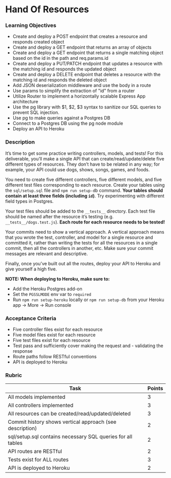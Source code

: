 # Hand Of Resources

### Learning Objectives

- Create and deploy a POST endpoint that creates a resource and responds created object
- Create and deploy a GET endpoint that returns an array of objects
- Create and deploy a GET endpoint that returns a single matching object based on the id in the path and req.params.id
- Create and deploy a PUT/PATCH endpoint that updates a resource with the matching id and responds the updated object
- Create and deploy a DELETE endpoint that deletes a resource with the matching id and responds the deleted object
- Add JSON deserialization middleware and use the body in a route
- Use params to simplify the extraction of "id" from a router
- Utilize Router to implement a horizontally scalable Express App architecture
- Use the pg library with $1, $2, $3 syntax to sanitize our SQL queries to prevent SQL injection.
- Use pg to make queries against a Postgres DB
- Connect to a Postgres DB using the pg node module
- Deploy an API to Heroku

### Description

It’s time to get some practice writing controllers, models, and tests! For this deliverable, you’ll make a single API that can create/read/update/delete five different types of resources. They don’t have to be related in any way; for example, your API could use dogs, shows, songs, games, and foods.

You need to create five different controllers, five different models, and five different test files corresponding to each resource. Create your tables using the `sql/setup.sql` file and `npm run setup-d`b command. **Your tables should contain at least three fields (including `id`)**. Try experimenting with different field types in Postgres.

Your test files should be added to the `__tests__` directory. Each test file should be named after the resource it’s testing (e.g. `__tests__/dogs.test.js`). **Each route for each resource needs to be tested!**

Your commits need to show a vertical approach. A vertical approach means that you wrote the test, controller, and model for a single resource and committed it, rather than writing the tests for all the resources in a single commit, then all the controllers in another, etc. Make sure your commit messages are relevant and descriptive.

Finally, once you’ve built out all the routes, deploy your API to Heroku and give yourself a high five.

**NOTE: When deploying to Heroku, make sure to:**
- Add the Heroku Postgres add-on
- Set the `PGSSLMODE` env var to `required`
- Run `npm run setup-heroku` locally or `npm run setup-db` from your Heroku app -> More -> Run console

### Acceptance Criteria

- Five controller files exist for each resource
- Five model files exist for each resource
- Five test files exist for each resource
- Test pass and sufficiently cover making the request and - validating the response
- Route paths follow RESTful conventions
- API is deployed to Heroku

### Rubric

| Task                                        | Points |
| ------------------------------------------- | ------ |
| All models implemented                      | 3      |
| All controllers implemented                 | 3      |
| All resources can be created/read/updated/deleted                                       | 3      |
| Commit history shows vertical approach (see description)                                  | 2      |
| sql/setup.sql contains necessary SQL queries for all tables                                        | 2      |
| API routes are RESTful                      | 2      |
| Tests exist for ALL routes                  | 3      |
| API is deployed to Heroku                   | 2      |
